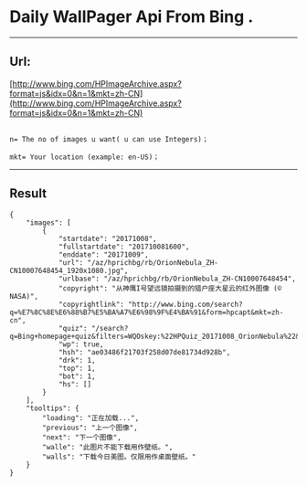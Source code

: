 # Daily WallPager Api From Bing .

---

## Url:

[http://www.bing.com/HPImageArchive.aspx?format=js&idx=0&n=1&mkt=zh-CN](http://www.bing.com/HPImageArchive.aspx?format=js&idx=0&n=1&mkt=zh-CN)


```

n= The no of images u want( u can use Integers)；

mkt= Your location (example: en-US)；
```

---

## Result

```
{
    "images": [
        {
            "startdate": "20171008",
            "fullstartdate": "201710081600",
            "enddate": "20171009",
            "url": "/az/hprichbg/rb/OrionNebula_ZH-CN10007648454_1920x1080.jpg",
            "urlbase": "/az/hprichbg/rb/OrionNebula_ZH-CN10007648454",
            "copyright": "从神鹰I号望远镜拍摄到的猎户座大星云的红外图像 (© NASA)",
            "copyrightlink": "http://www.bing.com/search?q=%E7%8C%8E%E6%88%B7%E5%BA%A7%E6%98%9F%E4%BA%91&form=hpcapt&mkt=zh-cn",
            "quiz": "/search?q=Bing+homepage+quiz&filters=WQOskey:%22HPQuiz_20171008_OrionNebula%22&FORM=HPQUIZ",
            "wp": true,
            "hsh": "ae03486f21703f258d07de81734d928b",
            "drk": 1,
            "top": 1,
            "bot": 1,
            "hs": []
        }
    ],
    "tooltips": {
        "loading": "正在加载...",
        "previous": "上一个图像",
        "next": "下一个图像",
        "walle": "此图片不能下载用作壁纸。",
        "walls": "下载今日美图。仅限用作桌面壁纸。"
    }
}
```

